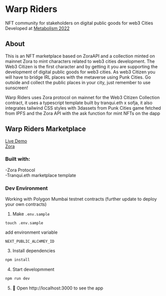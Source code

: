 # Warp Riders
NFT community for stakeholders on digital public goods for web3 Cities  
Developed at [Metabolism 2022](https://ethglobal.com/showcase/warp-riders-9utay)  

## About
This is an NFT marketplace based on ZoraAPI and a collection minted on mainnet Zora to mint characters related to web3 cities development. The Web3 Citizen is the first character and by getting it you are supporting the development of digital public goods for web3 cities. As web3 Citizen you will have to bridge IRL places with the metaverse using Punk Cities. Go outside and collect the public places in your city, just remember to use sunscreen!

Warp Riders uses Zora protocol on mainnet for the Web3 Citizen Collection contract, it uses a typescript template built by tranqui.eth x sofja, it also integrates tailwind CSS styles with 3dassets from Punk Cities game fetched from IPFS and the Zora API with the ask function for mint NFTs on the dapp

## Warp Riders Marketplace
[Live Demo](https://warp-riders.vercel.app/)  
[Zora](https://create.zora.co/editions/0xcaa316d4831e5486f05fad91d55910bc6b369438)


### Built with:

-Zora Protocol  
-Tranqui.eth marketplace template

### Dev Environment

Working with Polygon Mumbai testnet contracts (further update to deploy your own contracts)

1. Make `.env.sample`

```shell
touch .env.sample
```

add environment variable

```text  
NEXT_PUBLIC_ALCHMEY_ID
```

3. Install dependencies

```bash
npm install
```

4. Start developmment

```bash
npm run dev
```

5. 📱 Open http://localhost:3000 to see the app

